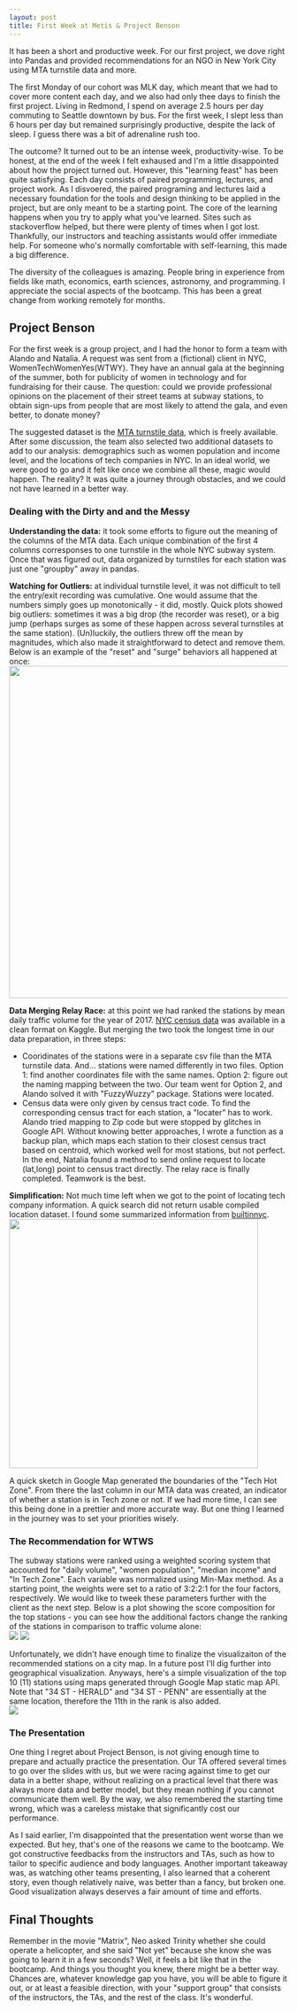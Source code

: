 ```yaml
---
layout: post
title: First Week at Metis & Project Benson
---
```



It has been a short and productive week. For our first project, we dove right into Pandas and provided recommendations for an NGO in New York City using MTA turnstile data and more.

The first Monday of our cohort was MLK day, which meant that we had to cover more content each day, and we also had only thee days to finish the first project. Living in Redmond, I spend on average 2.5 hours per day commuting to Seattle downtown by bus. For the first week, I slept less than 6 hours per day but remained surprisingly productive, despite the lack of sleep. I guess there was a bit of adrenaline rush too.
  
The outcome? It turned out to be an intense week, productivity-wise. To be honest, at the end of the week I felt exhaused and I'm a little disappointed about how the project turned out. However, this "learning feast" has been quite satisfying. Each day consists of paired programming, lectures, and project work. As I disvoered, the paired programing and lectures laid a necessary foundation for the tools and design thinking to be applied in the project, but are only meant to be a starting point. The core of the learning happens when you try to apply what you've learned. Sites such as stackoverflow helped, but there were plenty of times when I got lost. Thankfully, our instructors and teaching assistants would offer immediate help. For someone who's normally comfortable with self-learning, this made a big difference.   

The diversity of the colleagues is amazing. People bring in experience from fields like math, economics, earth sciences, astronomy, and programming. I appreciate the social aspects of the bootcamp. This has been a great change from working remotely for months.
## Project Benson  

For the first week is a group project, and I had the honor to form a team with Alando and Natalia. A request was sent from a (fictional) client in NYC, WomenTechWomenYes(WTWY). They have an annual gala at the beginning of the summer, both for publicity of women in technology and for fundraising for their cause. The question: could we provide professional opinions on the placement of their street teams at subway stations, to obtain sign-ups from people that are most likely to attend the gala, and even better, to donate money?
  
The suggested dataset is the [MTA turnstile data](http://web.mta.info/developers/turnstile.html), which is freely available. After some discussion, the team also selected two additional datasets to add to our analysis: demographics such as women population and income level, and the locations of tech companies in NYC. In an ideal world, we were good to go and it felt like once we combine all these, magic would happen. The reality? It was quite a journey through obstacles, and we could not have learned in a better way.

### Dealing with the Dirty and and the Messy
**Understanding the data:** it took some efforts to figure out the meaning of the columns of the MTA data. Each unique combination of the first 4 columns corresponses to one turnstile in the whole NYC subway system. Once that was figured out, data organized by turnstiles for each station was just one "groupby" away in pandas. 
  
**Watching for Outliers:** at individual turnstile level, it was not difficult to tell the entry/exit recording was cumulative. One would assume that the numbers simply goes up monotonically - it did, mostly. Quick plots showed big outliers: sometimes it was a big drop (the recorder was reset), or a big jump (perhaps surges as some of these happen across several turnstiles at the same station). (Un)luckily, the outliers threw off the mean by magnitudes, which also made it straightforward to detect and remove them. Below is an example of the "reset" and "surge" behaviors all happened at once:  
<img src="../../Liang_Metis/Project_1/MTA_cleaning.png" width="600" align="center">
  
**Data Merging Relay Race:** at this point we had ranked the stations by mean daily traffic volume for the year of 2017. [NYC census data](https://www.kaggle.com/muonneutrino/new-york-city-census-data/data) was available in a clean format on Kaggle. But merging the two took the longest time in our data preparation, in three steps:
* Cooridinates of the stations were in a separate csv file than the MTA turnstile data. And... stations were named differently in two files. Option 1: find another coordinates file with the same names. Option 2: figure out the naming mapping between the two. Our team went for Option 2, and Alando solved it with "FuzzyWuzzy" package. Stations were located.
* Census data were only given by census tract code. To find the corresponding census tract for each station, a "locater" has to work. Alando tried mapping to Zip code but were stopped by glitches in Google API. Without knowing better approaches, I wrote a function as a backup plan, which maps each station to their closest census tract based on centroid, which worked well for most stations, but not perfect. In the end, Natalia found a method to send online request to locate (lat,long) point to census tract directly. The relay race is finally completed. Teamwork is the best.  

**Simplification:**   Not much time left when we got to the point of locating tech company information. A quick search did not return usable compiled location dataset. I found some summarized information from [builtinnyc](https://www.builtinnyc.com/2016/12/13/big-tech-companies-nyc-locations).  
<img src="../../Liang_Metis/Project_1/tech_location.png" width="450" align="center">
  
A quick sketch in Google Map generated the boundaries of the "Tech Hot Zone". From there the last column in our MTA data was created, an indicator of whether a station is in Tech zone or not. If we had more time, I can see this being done in a prettier and more accurate way. But one thing I learned in the journey was to set your priorities wisely.

### The Recommendation for WTWS
The subway stations were ranked using a weighted scoring system that accounted for "daily volume", "women population", "median income" and "In Tech Zone". Each variable was normalized using Min-Max method. As a starting point, the weights were set to a ratio of 3:2:2:1 for the four factors, respectively. We would like to tweek these parameters further with the client as the next step. Below is a plot showing the score composition for the top stations - you can see how the additional factors change the ranking of the stations in comparison to traffic volume alone:  
<img src="../../Liang_Metis/Project_1/top_stations.png">
<img src="../../Liang_Metis/Project_1/score_chart.png">
    
Unfortunately, we didn't have enough time to finalize the visualizaiton of the recommended stations on a city map. In a future post I'll dig further into geographical visualization. Anyways, here's a simple visualization of the top 10 (11) stations using maps generated through Google Map static map API. Note that "34 ST - HERALD" and "34 ST - PENN" are essentially at the same location, therefore the 11th in the rank is also added.  
<img src="../../Liang_Metis/Project_1/station_map.png">

### The Presentation
One thing I regret about Project Benson, is not giving enough time to prepare and actually practice the presentation. Our TA offered several times to go over the slides with us, but we were racing against time to get our data in a better shape, without realizing on a practical level that there was always more data and better model, but they mean nothing if you cannot communicate them well. By the way, we also remembered the starting time wrong, which was a careless mistake that significantly cost our performance. 
  
As I said earlier, I'm disappointed that the presentation went worse than we expected. But hey, that's one of the reasons we came to the bootcamp. We got constructive feedbacks from the instructors and TAs, such as how to tailor to specific audience and body languages. Another important takeaway was, as watching other teams presenting, I also learned that a coherent story, even though relatively naive, was better than a fancy, but broken one. Good visualization always deserves a fair amount of time and efforts.

## Final Thoughts
  
Remember in the movie "Matrix", Neo asked Trinity whether she could operate a helicopter, and she said "Not yet" because she know she was going to learn it in a few seconds? Well, it feels a bit like that in the bootcamp. And things you thought you knew, there might be a better way. Chances are, whatever knowledge gap you have, you will be able to figure it out, or at least a feasible direction, with your "support group" that consists of the instructors, the TAs, and the rest of the class. It's wonderful.

